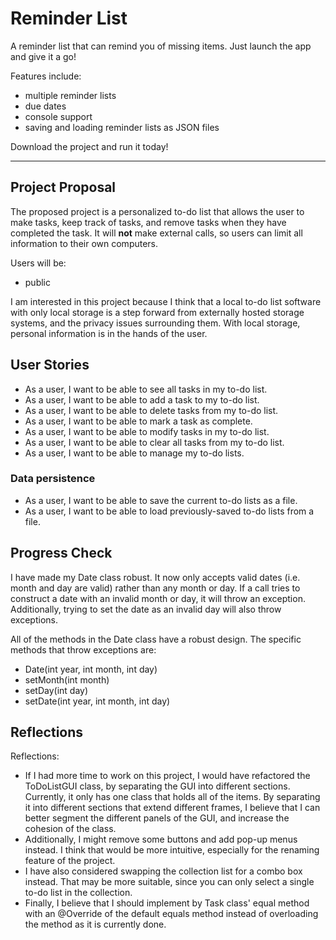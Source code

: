 # Reminder List

A reminder list that can remind you of missing items. Just launch the app and give it a go!

Features include:
- multiple reminder lists
- due dates
- console support
- saving and loading reminder lists as JSON files

Download the project and run it today!

-------

## Project Proposal

The proposed project is a personalized to-do list that allows the user to make tasks, keep track of tasks,
and remove tasks when they have completed the task. It will **not** make external calls, so users can limit 
all information to their own computers.

Users will be:
- public

I am interested in this project because I think that a local to-do list software with only local storage is
a step forward from externally hosted storage systems, and the privacy issues surrounding them. With local
storage, personal information is in the hands of the user.

## User Stories

- As a user, I want to be able to see all tasks in my to-do list.
- As a user, I want to be able to add a task to my to-do list.
- As a user, I want to be able to delete tasks from my to-do list.
- As a user, I want to be able to mark a task as complete.
- As a user, I want to be able to modify tasks in my to-do list.
- As a user, I want to be able to clear all tasks from my to-do list.
- As a user, I want to be able to manage my to-do lists.

### Data persistence

- As a user, I want to be able to save the current to-do lists as a file.
- As a user, I want to be able to load previously-saved to-do lists from a file.

## Progress Check

I have made my Date class robust. It now only accepts valid dates (i.e. month and day are valid)
rather than any month or day. If a call tries to construct a date with an invalid month or day, 
it will throw an exception. Additionally, trying to set the date as an invalid day will also
throw exceptions.

All of the methods in the Date class have a robust design. The specific methods that throw
exceptions are:

- Date(int year, int month, int day)
- setMonth(int month)
- setDay(int day)
- setDate(int year, int month, int day)

## Reflections

Reflections:

- If I had more time to work on this project, I would have refactored the ToDoListGUI class, by separating the 
GUI into different sections. Currently, it only has one class that holds all of the items. By separating it 
into different sections that extend different frames, I believe that I can better segment the different panels
of the GUI, and increase the cohesion of the class. 
- Additionally, I might remove some buttons and add pop-up menus instead. I think that would be more intuitive,
especially for the renaming feature of the project.
- I have also considered swapping the collection list for a combo box instead. That may be more suitable, since
you can only select a single to-do list in the collection.
- Finally, I believe that I should implement by Task class' equal method with an @Override of the default equals
method instead of overloading the method as it is currently done.


 
